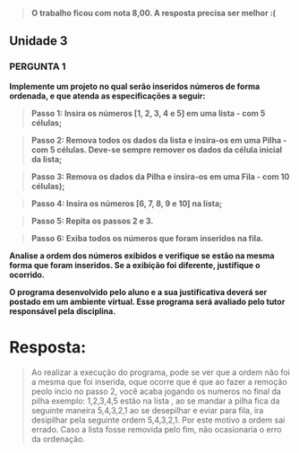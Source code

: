 >**O trabalho ficou com nota 8,00. A resposta precisa ser melhor :(** 
## Unidade 3 

### PERGUNTA 1

**Implemente um projeto no qual serão inseridos números de forma ordenada, e que atenda as especificações a seguir:** 
 
>**Passo 1: Insira os números [1, 2, 3, 4 e 5] em uma lista - com 5 células;** 

>**Passo 2: Remova todos os dados da lista e insira-os em uma Pilha - com 5 células. Deve-se sempre remover os dados da célula inicial da lista;**

>**Passo 3: Remova os dados da Pilha e insira-os em uma Fila - com 10 células);**

>**Passo 4: Insira os números [6, 7, 8, 9 e 10] na lista;**

>**Passo 5: Repita os passos 2 e 3.**

>**Passo 6: Exiba todos os números que foram inseridos na fila.** 
 
**Analise a ordem dos números exibidos e verifique se estão na mesma forma que foram inseridos. Se a exibição foi diferente, justifique o ocorrido.** 
 
**O programa desenvolvido pelo aluno e a sua justificativa deverá ser postado em um ambiente virtual. Esse programa será avaliado pelo tutor responsável pela disciplina.**


# Resposta:

>Ao realizar a execução do programa, pode se ver que a ordem não foi a mesma que foi inserida, oque ocorre que é que ao fazer a remoção peolo incio no passo 2, você acaba jogando os numeros no final da pilha exemplo: 1,2,3,4,5 estão na lista , ao se mandar a pilha fica da seguinte maneira 5,4,3,2,1 ao se desepilhar e eviar para fila, ira desipilhar pela seguinte ordem 5,4,3,2,1. Por este motivo a ordem sai errado. Caso a lista fosse removida pelo fim, não ocasionaria o erro da ordenação.